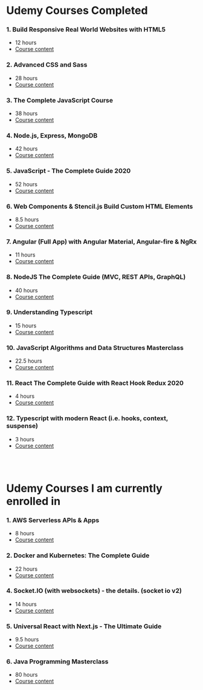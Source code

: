 # **Udemy Courses Completed**

### 1. Build Responsive Real World Websites with HTML5

- 12 hours
- [Course content](https://www.udemy.com/course/design-and-develop-a-killer-website-with-html5-and-css3/)

### 2. Advanced CSS and Sass

- 28 hours
- [Course content](https://www.udemy.com/course/advanced-css-and-sass/)

### 3. The Complete JavaScript Course

- 38 hours
- [Course content](https://www.udemy.com/course/the-complete-javascript-course/)

### 4. Node.js, Express, MongoDB

- 42 hours
- [Course content](https://www.udemy.com/course/nodejs-express-mongodb-bootcamp/)

### 5. JavaScript - The Complete Guide 2020

- 52 hours
- [Course content](https://www.udemy.com/course/javascript-the-complete-guide-2020-beginner-advanced/)

### 6. Web Components & Stencil.js Build Custom HTML Elements

- 8.5 hours
- [Course content](https://www.udemy.com/course/web-components-stenciljs-build-custom-html-elements/)

### 7. Angular (Full App) with Angular Material, Angular-fire & NgRx

- 11 hours
- [Course content](https://www.udemy.com/course/angular-full-app-with-angular-material-angularfire-ngrx/)

### 8. NodeJS The Complete Guide (MVC, REST APIs, GraphQL)

- 40 hours
- [Course content](https://www.udemy.com/course/nodejs-the-complete-guide/)

### 9. Understanding Typescript

- 15 hours
- [Course content](https://www.udemy.com/course/understanding-typescript/)

### 10. JavaScript Algorithms and Data Structures Masterclass

- 22.5 hours
- [Course content](https://www.udemy.com/course/js-algorithms-and-data-structures-masterclass/)

### 11. React The Complete Guide with React Hook Redux 2020

- 4 hours
- [Course content](https://www.udemy.com/course/complete-react-course-w-hooks-react-router-redux-usecontext/)

### 12. Typescript with modern React (i.e. hooks, context, suspense)

- 3 hours
- [Course content](https://www.udemy.com/course/typescript-with-react-hooks-and-context/)

<br/>
<br/>

# **Udemy Courses I am currently enrolled in**

### 1. AWS Serverless APIs & Apps

- 8 hours
- [Course content](https://www.udemy.com/course/aws-serverless-a-complete-introduction/)

### 2. Docker and Kubernetes: The Complete Guide

- 22 hours
- [Course content](https://www.udemy.com/course/docker-and-kubernetes-the-complete-guide/)

### 4. Socket.IO (with websockets) - the details. (socket io v2)

- 14 hours
- [Course content](https://www.udemy.com/course/socketio-with-websockets-the-details/)

### 5. Universal React with Next.js - The Ultimate Guide

- 9.5 hours
- [Course content](https://www.udemy.com/course/universal-react-with-nextjs-the-ultimate-guide/)

### 6. Java Programming Masterclass

- 80 hours
- [Course content](https://www.udemy.com/course/java-the-complete-java-developer-course/)

